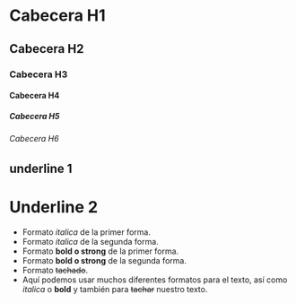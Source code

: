 # Cabecera H1
## Cabecera H2
### Cabecera H3
#### Cabecera H4
##### Cabecera H5
###### Cabecera H6

underline 1
---------------
Underline 2
===============

- Formato *italica* de la primer forma.
- Formato _italica_ de la segunda forma.
- Formato **bold o strong** de la primer forma.
- Formato __bold o strong__ de la segunda forma.
- Formato ~~tachado~~.
- Aquí podemos usar muchos diferentes formatos para el texto, así como *italica* o **bold** y también para ~~tachar~~ nuestro texto.